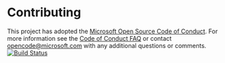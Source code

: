 # Contributing

This project has adopted the [Microsoft Open Source Code of Conduct](https://opensource.microsoft.com/codeofconduct/). For more information see the [Code of Conduct FAQ](https://opensource.microsoft.com/codeofconduct/faq/) or contact [opencode@microsoft.com](mailto:opencode@microsoft.com) with any additional questions or comments.
[![Build Status](https://dev.azure.com/pashebu/Parts%20Unlimited%20E2E%20-%20GitHub%20Integration/_apis/build/status/shebuappukuttan.PartsUnlimitedE2E?branchName=master)](https://dev.azure.com/pashebu/Parts%20Unlimited%20E2E%20-%20GitHub%20Integration/_build/latest?definitionId=9&branchName=master)
